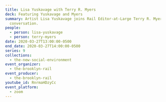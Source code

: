 ```yaml
---
title: Lisa Yuskavage with Terry R. Myers
deck: Featuring Yuskavage and Myers
summary: Artist Lisa Yuskavage joins Rail Editor-at-Large Terry R. Myers for a
  conversation.
people:
  - person: lisa-yuskavage
  - person: terry-myers
date: 2020-03-27T13:00:00-0500
end_date: 2020-03-27T14:00:00-0500
series: 9
collections:
  - the-new-social-environment
event_organizer:
  - the-brooklyn-rail
event_producer:
  - the-brooklyn-rail
youtube_id: RnrmaHDzyCc
event_platform:
  - zoom
---
```


